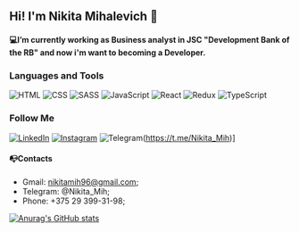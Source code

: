 ## Hi! I'm Nikita Mihalevich 👋

#### 💻I’m currently working as Business analyst in JSC "Development Bank of the RB" and now i'm want to becoming a Developer.

### Languages and Tools
![HTML](https://img.shields.io/badge/-HTML-090909?style=for-the-badge&logo=html&logoColor=D62D20)
![CSS](https://img.shields.io/badge/-CSS-090909?style=for-the-badge&logo=css&logoColor=4A8CFF)
![SASS](https://img.shields.io/badge/-SASS-090909?style=for-the-badge&logo=SASS&logoColor=FF1493)
![JavaScript](https://img.shields.io/badge/-JavaScript-090909?style=for-the-badge&logo=JavaScript&logoColor=F88C00)
![React](https://img.shields.io/badge/-React-090909?style=for-the-badge&logo=React&logoColor=89CFF0)
![Redux](https://img.shields.io/badge/-Redux-090909?style=for-the-badge&logo=Redux&logoColor=600070)
![TypeScript](https://img.shields.io/badge/-TypeScript-090909?style=for-the-badge&logo=TypeScript&logoColor=FDFF00)

### Follow Me
[![LinkedIn](https://img.shields.io/badge/-LinkedIn-090909?style=for-the-badge&logo=linkedin&logoColor=003BA3)](https://www.linkedin.com/in/nikita-mihalevich-1b215a211/)
[![Instagram](https://img.shields.io/badge/-Instagram-090909?style=for-the-badge&logo=Instagram&logoColor=F400A1)](https://instagram.com/nikita_mihalevich)
![Telegram](https://img.shields.io/badge/-Telegram-090909?style=for-the-badge&logo=Telegram&logoColor=4A8CFF)(https://t.me/Nikita_Mih)]


#### 📭Contacts
* Gmail: nikitamih96@gmail.com;
* Telegram: @Nikita_Mih;
* Phone: +375 29 399-31-98;


[![Anurag's GitHub stats](https://github-readme-stats.vercel.app/api?NikitaMih=anuraghazra)](https://github.com/anuraghazra/github-readme-stats)
